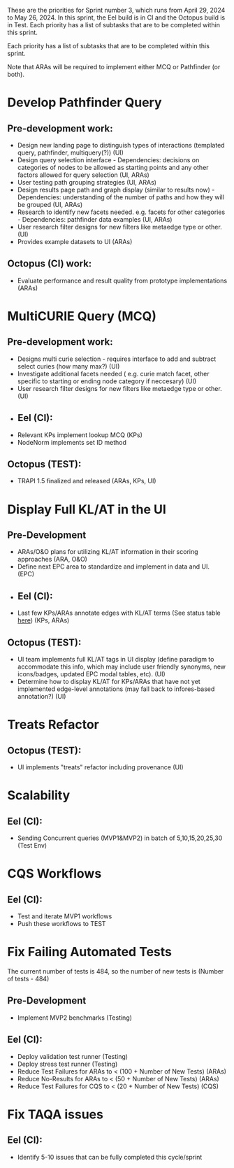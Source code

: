 These are the priorities for Sprint number 3, which runs from April 29, 2024 to May 26, 2024. 
In this sprint, the Eel build is in CI and the Octopus build is in Test. Each priority has a list of subtasks that are to be completed within this sprint.

Each priority has a list of subtasks that are to be completed within this sprint.  

Note that ARAs will be required to implement either MCQ or Pathfinder (or both).

# Develop Pathfinder Query
## Pre-development work:
- Design new landing page to distinguish types of interactions (templated query, pathfinder, multiquery(?)) (UI)
- Design query selection interface - Dependencies: decisions on categories of nodes to be allowed as starting points and any other factors allowed for query selection (UI, ARAs)
- User testing path grouping strategies (UI, ARAs)
- Design results page path  and graph display (similar to results now) - Dependencies: understanding of the number of paths and how they will be grouped (UI, ARAs)
- Research to identify new facets needed. e.g. facets for other categories - Dependencies: pathfinder data examples (UI, ARAs)
- User research filter designs for new filters like metaedge type or other. (UI)
- Provides example datasets to UI (ARAs)
## Octopus (CI) work:
- Evaluate performance and result quality from prototype implementations (ARAs)

# MultiCURIE Query (MCQ)
## Pre-development work:
- Designs multi curie selection -  requires interface to add and subtract select curies (how many max?) (UI)
- Investigate additional facets needed ( e.g. curie match facet, other specific to starting or ending node category if neccesary) (UI)
- User research filter designs for new filters like metaedge type or other. (UI)
- ## Eel (CI):
- Relevant KPs implement lookup MCQ (KPs)
- NodeNorm implements set ID method
## Octopus (TEST):
- TRAPI 1.5 finalized and released (ARAs, KPs, UI)

# Display Full KL/AT in the UI
## Pre-Development
- ARAs/O&O plans for utilizing KL/AT information in their scoring approaches (ARA, O&O)
- Define next EPC area to standardize and implement in data and UI. (EPC)
- ## Eel (CI):
- Last few KPs/ARAs annotate edges with KL/AT terms (See status table [here](https://docs.google.com/document/d/16agzJB0OlR8z-zU3nTivYYIo09sdayN-tu8lbrZyTXY/edit?pli=1#bookmark=id.kz0zera1i398)) (KPs, ARAs)
## Octopus (TEST):
- UI team implements full KL/AT tags in UI display (define paradigm to accommodate this info, which may include user friendly synonyms, new icons/badges, updated EPC modal tables, etc). (UI)
- Determine how to display KL/AT for KPs/ARAs that have not yet implemented edge-level annotations (may fall back to infores-based annotation?) (UI)

# Treats Refactor
## Octopus (TEST):
- UI implements "treats" refactor including provenance (UI)

# Scalability
## Eel (CI):
- Sending Concurrent queries (MVP1&MVP2) in batch of 5,10,15,20,25,30 (Test Env)

# CQS Workflows
## Eel (CI):
-  Test and iterate MVP1 workflows
-  Push these workflows to TEST

# Fix Failing Automated Tests
The current number of tests is 484, so the number of new tests is (Number of tests - 484)
## Pre-Development
- Implement MVP2 benchmarks (Testing)
## Eel (CI):
- Deploy validation test runner (Testing)
- Deploy stress test runner (Testing)
- Reduce Test Failures for ARAs to < (100 + Number of New Tests) (ARAs)
- Reduce No-Results for ARAs to < (50 + Number of New Tests) (ARAs)
- Reduce Test Failures for CQS to < (20 + Number of New Tests) (CQS)

# Fix TAQA issues
## Eel (CI):
- Identify 5-10 issues that can be fully completed this cycle/sprint
